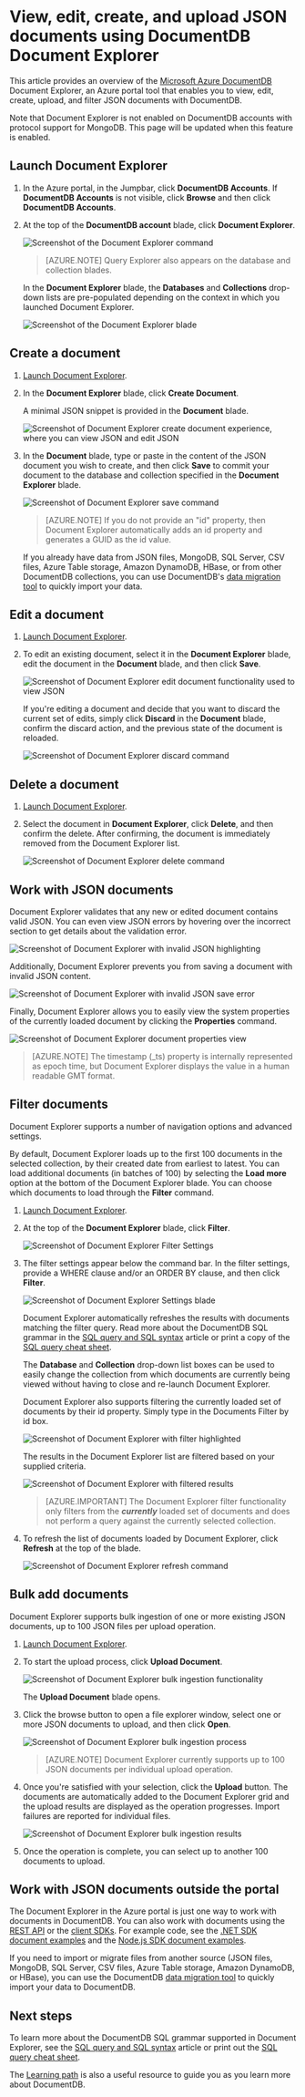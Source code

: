 <properties
	pageTitle="DocumentDB Document Explorer, to view JSON | Microsoft Azure"
	description="Learn about the DocumentDB Document Explorer, an Azure Portal tool to view JSON, edit, create, and upload JSON documents with DocumentDB, a NoSQL document database."
    keywords="view json"
	services="documentdb"
	authors="AndrewHoh"
	manager="jhubbard"
	editor="monicar"
	documentationCenter=""/>

<tags
	ms.service="documentdb"
	ms.workload="data-services"
	ms.tgt_pltfrm="na"
	ms.devlang="na"
	ms.topic="article"
	ms.date="06/28/2016"
	ms.author="anhoh"/>

# View, edit, create, and upload JSON documents using DocumentDB Document Explorer

This article provides an overview of the [Microsoft Azure DocumentDB](https://azure.microsoft.com/services/documentdb/) Document Explorer, an Azure portal tool that enables you to view, edit, create, upload, and filter JSON documents with DocumentDB. 

Note that Document Explorer is not enabled on DocumentDB accounts with protocol support for MongoDB. This page will be updated when this feature is enabled.

## Launch Document Explorer

1. In the Azure portal, in the Jumpbar, click **DocumentDB Accounts**. If **DocumentDB Accounts** is not visible, click **Browse** and then click **DocumentDB Accounts**.

2. At the top of the **DocumentDB account** blade, click **Document Explorer**. 
 
	![Screenshot of the Document Explorer command](./media/documentdb-view-JSON-document-explorer/documentexplorercommand.png)

 	>[AZURE.NOTE] Query Explorer also appears on the database and collection blades.

    In the **Document Explorer** blade, the **Databases** and **Collections** drop-down lists are pre-populated depending on the context in which you launched Document Explorer. 

	![Screenshot of the Document Explorer blade](./media/documentdb-view-JSON-document-explorer/documentexplorerinitial.png)

## Create a document

1. [Launch Document Explorer](#launch-document-explorer).

2. In the **Document Explorer** blade, click **Create Document**. 

    A minimal JSON snippet is provided in the **Document** blade.

	![Screenshot of Document Explorer create document experience, where you can view JSON and edit JSON](./media/documentdb-view-JSON-document-explorer/createdocument.png)

2. In the **Document** blade, type or paste in the content of the JSON document you wish to create, and then click **Save** to commit your document to the database and collection specified in the **Document Explorer** blade.

	![Screenshot of Document Explorer save command](./media/documentdb-view-JSON-document-explorer/savedocument1.png)

	> [AZURE.NOTE] If you do not provide an "id" property, then Document Explorer automatically adds an id property and generates a GUID as the id value.

    If you already have data from JSON files, MongoDB, SQL Server, CSV files, Azure Table storage, Amazon DynamoDB, HBase, or from other DocumentDB collections, you can use DocumentDB's [data migration tool](documentdb-import-data.md) to quickly import your data.

## Edit a document

1. [Launch Document Explorer](#launch-document-explorer).

2. To edit an existing document, select it in the **Document Explorer** blade, edit the document in the **Document** blade, and then click **Save**.

    ![Screenshot of Document Explorer edit document functionality used to view JSON](./media/documentdb-view-JSON-document-explorer/editdocument.png)

    If you're editing a document and decide that you want to discard the current set of edits, simply click **Discard** in the **Document** blade, confirm the discard action, and the previous state of the document is reloaded.

    ![Screenshot of Document Explorer discard command](./media/documentdb-view-JSON-document-explorer/discardedit.png)

## Delete a document

1. [Launch Document Explorer](#launch-document-explorer).

2. Select the document in **Document Explorer**, click **Delete**, and then confirm the delete. After confirming, the document is immediately removed from the Document Explorer list.

	![Screenshot of Document Explorer delete command](./media/documentdb-view-JSON-document-explorer/deletedocument.png)

## Work with JSON documents

Document Explorer validates that any new or edited document contains valid JSON.  You can even view JSON errors by hovering over the incorrect section to get details about the validation error.

![Screenshot of Document Explorer with invalid JSON highlighting](./media/documentdb-view-JSON-document-explorer/invalidjson1.png)

Additionally, Document Explorer prevents you from saving a document with invalid JSON content.

![Screenshot of Document Explorer with invalid JSON save error](./media/documentdb-view-JSON-document-explorer/invalidjson2.png)

Finally, Document Explorer allows you to easily view the system properties of the currently loaded document by clicking the **Properties** command.

![Screenshot of Document Explorer document properties view](./media/documentdb-view-JSON-document-explorer/documentproperties.png)

> [AZURE.NOTE] The timestamp (_ts) property is internally represented as epoch time, but Document Explorer displays the value in a human readable GMT format.

## Filter documents
Document Explorer supports a number of navigation options and advanced settings.

By default, Document Explorer loads up to the first 100 documents in the selected collection, by their created date from earliest to latest.  You can load additional documents (in batches of 100) by selecting the **Load more** option at the bottom of the Document Explorer blade. You can choose which documents to load through the **Filter** command.

1. [Launch Document Explorer](#launch-document-explorer).

2. At the top of the **Document Explorer** blade, click **Filter**.  

    ![Screenshot of Document Explorer Filter Settings](./media/documentdb-view-JSON-document-explorer/documentexplorerfiltersettings.png)
  
3.  The filter settings appear below the command bar. In the filter settings, provide a WHERE clause and/or an ORDER BY clause, and then click **Filter**.

	![Screenshot of Document Explorer Settings blade](./media/documentdb-view-JSON-document-explorer/documentexplorerfiltersettings2.png)

	Document Explorer automatically refreshes the results with documents matching the filter query. Read more about the DocumentDB SQL grammar in the [SQL query and SQL syntax](documentdb-sql-query.md) article or print a copy of the [SQL query cheat sheet](documentdb-sql-query-cheat-sheet.md).

    The **Database** and **Collection** drop-down list boxes can be used to easily change the collection from which documents are currently being viewed without having to close and re-launch Document Explorer.  

    Document Explorer also supports filtering the currently loaded set of documents by their id property.  Simply type in the Documents Filter by id box.

	![Screenshot of Document Explorer with filter highlighted](./media/documentdb-view-JSON-document-explorer/documentexplorerfilter.png)

	The results in the Document Explorer list are filtered based on your supplied criteria.

	![Screenshot of Document Explorer with filtered results](./media/documentdb-view-JSON-document-explorer/documentexplorerfilterresults.png)

	> [AZURE.IMPORTANT] The Document Explorer filter functionality only filters from the ***currently*** loaded set of documents and does not perform a query against the currently selected collection.

4. To refresh the list of documents loaded by Document Explorer, click **Refresh** at the top of the blade.

	![Screenshot of Document Explorer refresh command](./media/documentdb-view-JSON-document-explorer/documentexplorerrefresh.png)

## Bulk add documents

Document Explorer supports bulk ingestion of one or more existing JSON documents, up to 100 JSON files per upload operation.  

1. [Launch Document Explorer](#launch-document-explorer).

2. To start the upload process, click **Upload Document**.

	![Screenshot of Document Explorer bulk ingestion functionality](./media/documentdb-view-JSON-document-explorer/uploaddocument1.png)

    The **Upload Document** blade opens. 

2. Click the browse button to open a file explorer window, select one or more JSON documents to upload, and then click **Open**.

	![Screenshot of Document Explorer bulk ingestion process](./media/documentdb-view-JSON-document-explorer/uploaddocument2.png)

	> [AZURE.NOTE] Document Explorer currently supports up to 100 JSON documents per individual upload operation.

3. Once you're satisfied with your selection, click the **Upload** button.  The documents are automatically added to the Document Explorer grid and the upload results are displayed as the operation progresses. Import failures are reported for individual files.

	![Screenshot of Document Explorer bulk ingestion results](./media/documentdb-view-JSON-document-explorer/uploaddocument3.png)

4. Once the operation is complete, you can select up to another 100 documents to upload.

## Work with JSON documents outside the portal

The Document Explorer in the Azure portal is just one way to work with documents in DocumentDB. You can also work with documents using the [REST API](https://msdn.microsoft.com/library/azure/mt489082.aspx) or the [client SDKs](documentdb-sdk-dotnet.md). For example code, see the [.NET SDK document examples](documentdb-dotnet-samples.md#document-examples) and the [Node.js SDK document examples](documentdb-nodejs-samples.md#document-examples).

If you need to import or migrate files from another source (JSON files, MongoDB, SQL Server, CSV files, Azure Table storage, Amazon DynamoDB, or HBase), you can use the DocumentDB [data migration tool](documentdb-import-data.md) to quickly import your data to DocumentDB.

## Next steps

To learn more about the DocumentDB SQL grammar supported in Document Explorer, see the [SQL query and SQL syntax](documentdb-sql-query.md) article or print out the [SQL query cheat sheet](documentdb-sql-query-cheat-sheet.md).

The [Learning path](https://azure.microsoft.com/documentation/learning-paths/documentdb/) is also a useful resource to guide you as you learn more about DocumentDB. 
